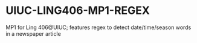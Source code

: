 # UIUC-LING406-MP1-REGEX
MP1 for Ling 406@UIUC; features regex to detect date/time/season words in a newspaper article
